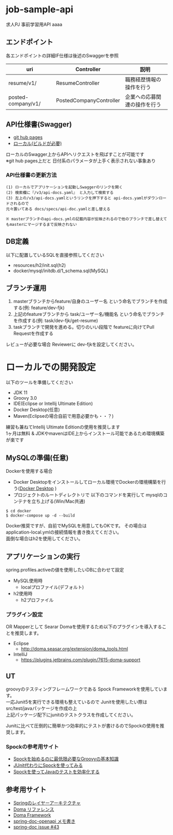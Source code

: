 # job-sample-api

求人PJ 事前学習用API aaaa

## エンドポイント

各エンドポイントの詳細IF仕様は後述のSwaggerを参照

| uri | Controller | 説明   |
|----  |----   | ---   |
| resume/v1/  | ResumeController  | 職務経歴情報の操作を行う  |
| posted-company/v1/  | PostedCompanyController  | 企業への応募関連の操作を行う  |

## API仕様書(Swagger)

- [git hub pages](https://y-gw-study.github.io/job-sample-api/)
- [ローカル(ビルドが必要)](http://localhost:8080/swagger-ui/index.html)

ローカルのSwagger上からAPIへリクエストを飛ばすことが可能です<br>
※git hub pages上だと 日付系のパラメータが上手く表示されない事象あり

### API仕様書の更新方法

~~~
(1) ローカルでアプリケーションを起動しSwaggerのリンクを開く
(2) 検索欄に『/v3/api-docs.yaml』 と入力して検索する
(3) 左上の/v3/api-docs.yamlというリンクを押下すると api-docs.yamlがダウンロードされるので 
元々置いてある docs/specs/api-doc.yamlと差し替える

※ masterブランチのapi-docs.ymlの記載内容が反映されるので他のブランチで差し替えてもmasterにマージするまで反映されない
~~~

## DB定義

以下に配置しているSQLを直接参照してください

- resources/h2/init.sql(h2)
- docker/mysql/initdb.d/1_schema.sql(MySQL)

## ブランチ運用

1. masterブランチからfeature/自身のユーザー名 という命名でブランチを作成する(例: feature/dev-fjk)
1. 上記のfeatureブランチから task/ユーザー名/機能名 という命名でブランチを作成する(例: task/dev-fjk/get-resume)
1. taskブランチで開発を進める。切りのいい段階で featureに向けてPull Requestを作成する

レビューが必要な場合 Reviewerに dev-fjkを設定してください。

# ローカルでの開発設定

以下のツールを準備してください

- JDK 11
- Groovy 3.0
- IDE(Eclipse or Intellij Ultimate Edition)
- Docker Desktop(任意)
- Maven(Eclipseの場合自前で用意必要かも・・？)

練習も兼ねてIntellij Ultimate Editionの使用を推奨します<br>
1ヶ月は無料 & JDKやmavenはIDE上からインストール可能であるため環境構築が楽です

## MySQLの準備(任意)

Dockerを使用する場合

- Docker Desktopをインストールしてローカル環境でDockerの環境構築を行う([Docker Desktop](https://www.docker.com/products/docker-desktop) )
- プロジェクトのルートディレクトリで 以下のコマンドを実行して mysqlのコンテナを立ち上げる(Win/Mac共通)

~~~
$ cd docker
$ docker-compose up -d --build
~~~ 

Docker推奨ですが、自前でMySQLを用意してもOKです。 その場合はapplication-local.ymlの接続情報を書き換えてください。<br>
面倒な場合はh2を使用してください。

## アプリケーションの実行

spring.profiles.activeの値を使用したいDBに合わせて設定

- MySQL使用時
    - localプロファイル(デフォルト)
- h2使用時
    - h2プロファイル

### プラグイン設定

OR Mapperとして Searar Domaを使用するため以下のプラグインを導入することを推奨します。

- Eclipse
    - http://doma.seasar.org/extension/doma_tools.html
- IntelliJ
    - https://plugins.jetbrains.com/plugin/7615-doma-support

## UT

groovyのテスティングフレームワークである Spock Frameworkを使用しています。<br>
一応Junit5を実行できる環境も整えているので Junitを使用したい際は src/test/javaパッケージを作成の上<br>
上記パッケージ配下にjunitのテストクラスを作成してください。

Junitに比べて圧倒的に簡単かつ効率的にテストが書けるのでSpockの使用を推奨します。

### Spockの参考用サイト

- [Spockを始めるのに最低限必要なGroovyの基本知識](https://qiita.com/yonetty/items/4322e76f93d36ce666c2)
- [JUnit代わりにSpockを使ってみる](https://recruit.gmo.jp/engineer/jisedai/blog/junit-spock/)
- [Spockを使ってJavaのテストを効率化する](https://qiita.com/umeki_ryo/items/98336bb8badca6dc11ac)

## 参考用サイト

- [Springのレイヤーアーキテクチャ](http://terasolunaorg.github.io/guideline/public_review/Overview/ApplicationLayering.html)
- [Doma リファレンス](http://doma.seasar.org/reference/index.html)
- [Doma Framework](https://github.com/domaframework/doma-spring-boot)
- [spring-doc-openapi メモ書き](https://ksby.hatenablog.com/entry/2021/03/25/072126)
- [spring-doc issue #43](https://github.com/springdoc/springdoc-openapi/issues/43)

